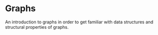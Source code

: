 # Graphs
An introduction to graphs in order to get familiar with data structures and structural properties of graphs.
